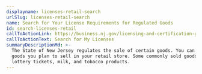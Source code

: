 ```yaml
---
displayname: licenses-retail-search
urlSlug: licenses-retail-search
name: Search for Your License Requirements for Regulated Goods
id: search-licenses-retail
callToActionLink: https://business.nj.gov/licensing-and-certification-guide
callToActionText: Search for My Licenses
summaryDescriptionMd: >-
  The State of New Jersey regulates the sale of certain goods. You can search for specialty licenses for any
  goods you plan to sell in your retail store. Some commonly sold goods that need licenses include alcohol,
  lottery tickets, milk, and tobacco products.
---
```

